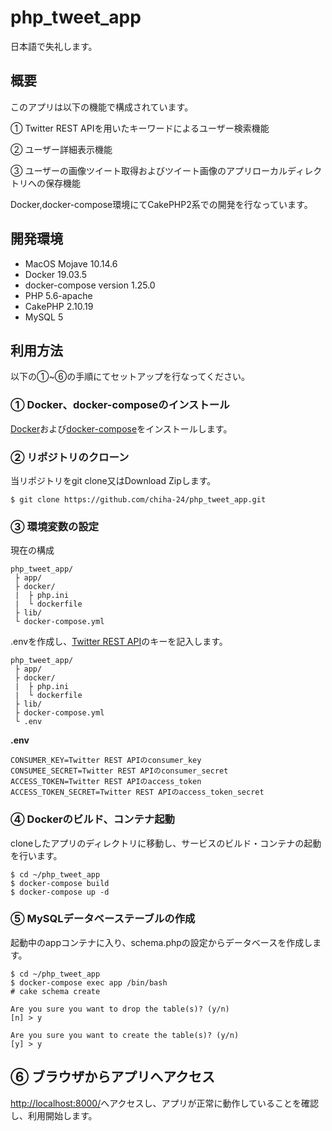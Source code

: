 # php_tweet_app
日本語で失礼します。

## 概要
このアプリは以下の機能で構成されています。

① Twitter REST APIを用いたキーワードによるユーザー検索機能

② ユーザー詳細表示機能

③ ユーザーの画像ツイート取得およびツイート画像のアプリローカルディレクトリへの保存機能

Docker,docker-compose環境にてCakePHP2系での開発を行なっています。

## 開発環境
- MacOS Mojave 10.14.6
- Docker 19.03.5
- docker-compose version 1.25.0
- PHP 5.6-apache
- CakePHP 2.10.19
- MySQL 5

## 利用方法
以下の①~⑥の手順にてセットアップを行なってください。
### ① Docker、docker-composeのインストール
[Docker](http://docs.docker.jp/engine/installation/toc.html)および[docker-compose](http://docs.docker.jp/compose/toc.html)をインストールします。

### ② リポジトリのクローン
当リポジトリをgit clone又はDownload Zipします。

```
$ git clone https://github.com/chiha-24/php_tweet_app.git
```

### ③ 環境変数の設定
現在の構成
```
php_tweet_app/
 ├ app/
 ├ docker/
 |	├ php.ini
 |	└ dockerfile
 ├ lib/
 └ docker-compose.yml
```	
.envを作成し、[Twitter REST API](https://developer.twitter.com/)のキーを記入します。
```
php_tweet_app/
 ├ app/
 ├ docker/
 |	├ php.ini
 |	└ dockerfile
 ├ lib/
 ├ docker-compose.yml
 └ .env
```	

**.env**
```
CONSUMER_KEY=Twitter REST APIのconsumer_key
CONSUMEE_SECRET=Twitter REST APIのconsumer_secret
ACCESS_TOKEN=Twitter REST APIのaccess_token
ACCESS_TOKEN_SECRET=Twitter REST APIのaccess_token_secret
```

### ④ Dockerのビルド、コンテナ起動
cloneしたアプリのディレクトリに移動し、サービスのビルド・コンテナの起動を行います。
```
$ cd ~/php_tweet_app
$ docker-compose build
$ docker-compose up -d
```

### ⑤ MySQLデータベーステーブルの作成
起動中のappコンテナに入り、schema.phpの設定からデータベースを作成します。

```
$ cd ~/php_tweet_app
$ docker-compose exec app /bin/bash
# cake schema create

Are you sure you want to drop the table(s)? (y/n) 
[n] > y

Are you sure you want to create the table(s)? (y/n) 
[y] > y
```

## ⑥ ブラウザからアプリへアクセス
[http://localhost:8000/](http://localhost:8000/)へアクセスし、アプリが正常に動作していることを確認し、利用開始します。

